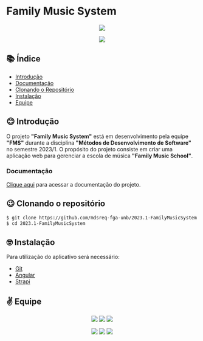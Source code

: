 
# Family Music System

<p align="center">
<img src="http://img.shields.io/static/v1?label=STATUS&message=PROCESSING&color=GREEN&style=for-the-badge"/>
</p>

<p align="center">
<a href="https://www.instagram.com/familymusicschool_/"><img src="https://user-images.githubusercontent.com/89596623/232328185-d51192a0-07d7-459e-81bf-2274c5fe4d26.png"><a>
</p>

## 📚 Índice 

* [Introdução](#Introdução)
* [Documentação](#documentação)
* [Clonando o Repositório](#clonando-o-repositório)
* [Instalação](#instalação)
* [Equipe](#equipe)

## 😊 Introdução

O projeto **"Family Music System"** está em desenvolvimento pela equipe **"FMS"** durante a disciplina **"Métodos de Desenvolvimento de Software"** no semestre 2023/1. O propósito do projeto consiste em criar uma aplicação web para gerenciar a escola de música **"Family Music School"**. 


### Documentação

[Clique aqui](https://mdsreq-fga-unb.github.io/2023.1-FamilyMusicSystem/) para acessar a documentação do projeto. 


## 😉 Clonando o repositório
```bash
$ git clone https://github.com/mdsreq-fga-unb/2023.1-FamilyMusicSystem.git
$ cd 2023.1-FamilyMusicSystem
```


## 🤓 Instalação
Para utilização do aplicativo será necessário:

- [Git](https://git-scm.com/)
- [Angular](https://angular.io/)
- [Strapi](https://strapi.io/)


## ✌️ Equipe
   
<p align="center">
<a href="https://github.com/davirany"><img src="https://user-images.githubusercontent.com/89596623/232325365-f51e4b38-d22e-4f74-ab3f-a39b55a71721.png"/><a> <a href="https://github.com/guinuto"><img src="https://user-images.githubusercontent.com/89596623/232325368-feb63fbe-fe9f-4e8a-aa7f-1666a4a7e407.png"/><a> <a href="https://github.com/lordiin"><img src="https://user-images.githubusercontent.com/89596623/232325382-09f5ce01-2580-462d-ab33-88ed6863ddc0.png"/><a> 
<p/>
   
<p align="center">
<a href="https://github.com/luanduartee"><img src="https://user-images.githubusercontent.com/89596623/232325387-e9d71652-536c-46ea-99ef-26182b0af2d0.png"/><a>   <a href="https://github.com/luanasoares0901"><img src="https://user-images.githubusercontent.com/89596623/232325390-1e27cef3-f27c-49dd-9b05-f61952f2c506.png"/><a>   <a href="https://github.com/maykonjuso"><img src="https://user-images.githubusercontent.com/89596623/232325392-79161aa9-10dd-4be2-9623-e7cd645b6455.png"/><a>   
</p>


